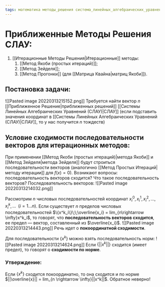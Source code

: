 ```yaml
---
tags: математика методы_решения система_линейных_алгебраических_уравнений(СЛАУ)
---
```

# Приближенные Методы Решения СЛАУ:
1) [[Итерационные Методы Решения|Итерационные]] методы:
	1) [[Метод Якоби (простых итераций)]];
	2) [[Метод Зейделя]];
	3) [[Метод Прогонки]] (для [[Матрица Квайна|матриц Якоби]]).

## Постановка задачи:
![[Pasted image 20220313215152.png]]
Требуется найти вектор $n$ [[Приближенное Решение|приближенных решений]] [[Системы Линейных Алгебраических Уравнений (СЛАУ)|СЛАУ]] (если подставить значения координат в [[Системы Линейных Алгебраических Уравнений (СЛАУ)|СЛАУ]], то у нас получится $n$ тождеств)

## Условие сходимости последовательности векторов для итерационных методов:
При применении [[Метод Якоби (простых итераций)|метода Якоби]] и [[Метод Зейделя|метода Зейделя]] будут строиться последовательности векторов (аналогично [[Метод Простых Итераций|методу итерации]] для $f(x) = 0$).
Возникают вопросы: последовательность векторов сходится? Что такое последовательность векторов?
Последовательность векторов:
![[Pasted image 20220313214032.png]]

Рассмотрим $n$ числовых последовательностей координат $x_i^0,x_i^1,x_i^2,...,x_i^k,...\;\;(i = 1...n)$.
Если существует $n$ пределов числовых последовательностей $\{x^k_i\}\;\;\overline{x_i} = lim_{n\rightarrow \infty}x^k_i$, то говорят, что **последовательность векторов сходится**, ее предел — вектор, составленный из $\overline{x_i}$.
![[Pasted image 20220313214443.png]]
Речь идет о **покоординатной сходимости**.

Для последовательности $\{x^k\}$ можно взять последовательность норм:
![[Pasted image 20220313214624.png]]
Если $\{||x^k||\}$ сходится (имеет предел), то говорят о **сходимости по норме**.

### Утверждение:
Если $\{x^k\}$ сходится покоординатно, то она сходится и по норме $||\overline{x}|| = lim_{n \rightarrow \infty}||x^k||$. Обратное неверно!

